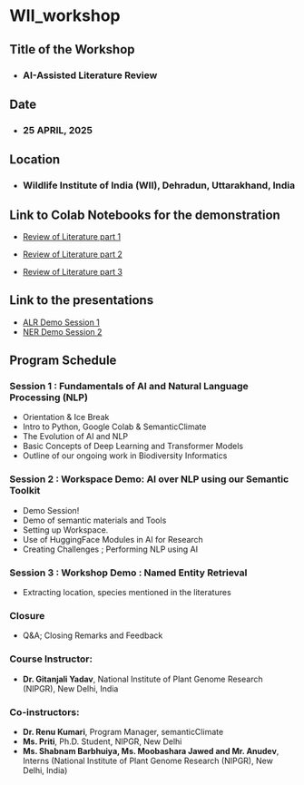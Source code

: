 # WII_workshop

## Title of the Workshop

- ### AI-Assisted Literature Review 

## Date

- ### 25 APRIL, 2025

## Location

- ### Wildlife Institute of India (WII), Dehradun, Uttarakhand, India

## Link to Colab Notebooks for the demonstration

- [Review of Literature part 1](https://colab.research.google.com/drive/1el5Zjogk7DXqqeuBzGMqFDBGTvyWg1Pm?usp=sharing)

- [Review of Literature part 2](https://colab.research.google.com/drive/1RteHNh-ZROSSxja7tYRaKVCwT5wWOeVP?usp=sharing)

- [Review of Literature part 3](https://colab.research.google.com/drive/1HUGt_bnunXIoVJXPoE1ZQ-idcqR-_RXe?usp=sharing)

## Link to the presentations

- [ALR Demo Session 1](https://github.com/semanticClimate/WII_workshop/blob/main/ALR_INTRO_WII_part1.pdf)
- [NER Demo Session 2](https://github.com/semanticClimate/WII_workshop/blob/main/WII_NER_part3.pdf)

## Program Schedule

### Session 1 : Fundamentals of AI and Natural Language Processing (NLP)
- Orientation & Ice Break
- Intro to Python, Google Colab & SemanticClimate
- The Evolution of AI and NLP
- Basic Concepts of Deep Learning and Transformer Models
- Outline of our ongoing work in Biodiversity Informatics 

### Session 2 : Workspace Demo: AI over NLP using our Semantic Toolkit
- Demo Session!
- Demo of semantic materials and Tools
- Setting up Workspace.
- Use of HuggingFace Modules in AI for Research
- Creating Challenges ; Performing NLP using AI

### Session 3 : Workshop Demo : Named Entity Retrieval
- Extracting location, species mentioned in the literatures

### Closure 
- Q&A; Closing Remarks and Feedback 

### Course Instructor: 
- **Dr. Gitanjali Yadav**, National Institute of Plant Genome Research (NIPGR), New Delhi, India

### Co-instructors: 
- **Dr. Renu Kumari**, Program Manager, semanticClimate
- **Ms. Priti**, Ph.D. Student, NIPGR, New Delhi
- **Ms. Shabnam Barbhuiya, Ms. Moobashara Jawed and Mr. Anudev**, Interns (National Institute of Plant Genome Research (NIPGR), New Delhi, India)

